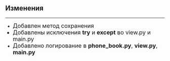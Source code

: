 ## Изменения
***
* <font size="4">Добавлен метод сохранения
* Добавлены исключения **try** и **except** во view.py и main.py
* Добавлено логирование в **phone_book.py**, **view.py**, **main.py**</font>


